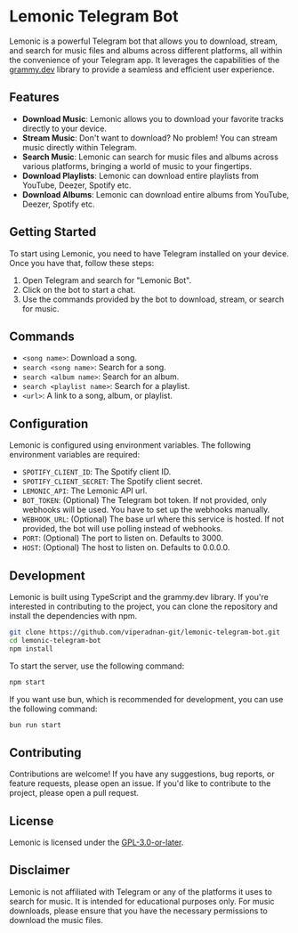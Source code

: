 # Lemonic Telegram Bot

Lemonic is a powerful Telegram bot that allows you to download, stream, and search for music files and albums across different platforms, all within the convenience of your Telegram app. It leverages the capabilities of the [grammy.dev](https://grammy.dev/) library to provide a seamless and efficient user experience.

## Features

-   **Download Music**: Lemonic allows you to download your favorite tracks directly to your device.
-   **Stream Music**: Don't want to download? No problem! You can stream music directly within Telegram.
-   **Search Music**: Lemonic can search for music files and albums across various platforms, bringing a world of music to your fingertips.
-   **Download Playlists**: Lemonic can download entire playlists from YouTube, Deezer, Spotify etc.
-   **Download Albums**: Lemonic can download entire albums from YouTube, Deezer, Spotify etc.

## Getting Started

To start using Lemonic, you need to have Telegram installed on your device. Once you have that, follow these steps:

1. Open Telegram and search for "Lemonic Bot".
2. Click on the bot to start a chat.
3. Use the commands provided by the bot to download, stream, or search for music.

## Commands

-   `<song name>`: Download a song.
-   `search <song name>`: Search for a song.
-   `search <album name>`: Search for an album.
-   `search <playlist name>`: Search for a playlist.
-   `<url>`: A link to a song, album, or playlist.

## Configuration

Lemonic is configured using environment variables. The following environment variables are required:

-   `SPOTIFY_CLIENT_ID`: The Spotify client ID.
-   `SPOTIFY_CLIENT_SECRET`: The Spotify client secret.
-   `LEMONIC_API`: The Lemonic API url.
-   `BOT_TOKEN`: (Optional) The Telegram bot token. If not provided, only webhooks will be used. You have to set up the webhooks manually.
-   `WEBHOOK_URL`: (Optional) The base url where this service is hosted. If not provided, the bot will use polling instead of webhooks.
-   `PORT`: (Optional) The port to listen on. Defaults to 3000.
-   `HOST`: (Optional) The host to listen on. Defaults to 0.0.0.0.

## Development

Lemonic is built using TypeScript and the grammy.dev library. If you're interested in contributing to the project, you can clone the repository and install the dependencies with npm.

```bash
git clone https://github.com/viperadnan-git/lemonic-telegram-bot.git
cd lemonic-telegram-bot
npm install
```

To start the server, use the following command:

```bash
npm start
```

If you want use bun, which is recommended for development, you can use the following command:

```bash
bun run start
```

## Contributing

Contributions are welcome! If you have any suggestions, bug reports, or feature requests, please open an issue. If you'd like to contribute to the project, please open a pull request.

## License

Lemonic is licensed under the [GPL-3.0-or-later](./LICENSE).

## Disclaimer

Lemonic is not affiliated with Telegram or any of the platforms it uses to search for music. It is intended for educational purposes only. For music downloads, please ensure that you have the necessary permissions to download the music files.
